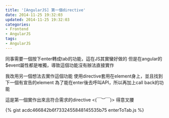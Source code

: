 ```yaml
---
title: '[AngularJS] 第一個directive'
date: 2014-11-25 19:32:03
updated: 2014-11-25 19:32:03
categories:
- Frontend
- AngularJS
tags:
- AngularJS
---
```

同事需要一個按下enter轉成tab的功能，這在JS其實蠻好做的
但是在angular的$event屬性都是唯獨，導致這個功能沒有辦法直接實作

<!--more-->

我改用另一個想法去實作這個功能
使用directive套用在element身上，並且找到下一個有宣告的element
為了能在enter後去呼叫API，所以再加上call back的功能

這是第一個實作出來且符合需求的directive <(￣︶￣)> 得意叉腰

{% gist acdc466842b6f7332455848145535b75 enterToTab.js  %}